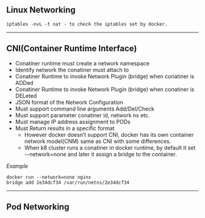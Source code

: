 ## Linux Networking

```
iptables -nvL -t nat - to check the iptables set by docker.
```
---
## CNI(Container Runtime Interface)
- Conatiner runtime must create a network namespace
- Identify network the conatiner must attach to
- Conatiner Runtime to invoke Network Plugin (bridge) when conatiner is ADDed
- Conatiner Runtime to invoke Network Plugin (bridge) when conatiner is DELeted
- JSON format of the Network Configuration
- Must support command line arguments Add/Del/Check
- Must support parameter conatiner id, network ns etc.
- Must manage IP address assignment to PODs
- Must Return results in a specific format
  - However docker doesn’t support CNI, docker has its own container network model(CNM) same as CNI with some differences.
  - When k8 cluster runs a conatiner in docker runtime, by default it set --network=none and later it assign a bridge to the container.

*Example*

```
docker run --network=none nginx
bridge add 2e34dcf34 /var/run/netns/2e34dcf34
```
---
## Pod Networking